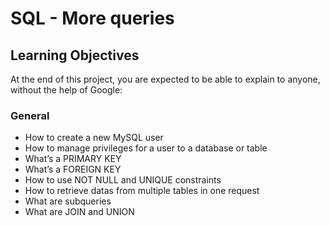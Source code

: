 # SQL - More queries 
## Learning Objectives
At the end of this project, you are expected to be able to explain to anyone, without the help of Google:
### General
- How to create a new MySQL user
- How to manage privileges for a user to a database or table
- What’s a PRIMARY KEY
- What’s a FOREIGN KEY
- How to use NOT NULL and UNIQUE constraints
- How to retrieve datas from multiple tables in one request
- What are subqueries
- What are JOIN and UNION
